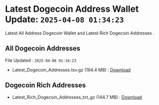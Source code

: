 # Latest Dogecoin Address Wallet Update: `2025-04-08 01:34:23`

Latest All Address Dogecoin Wallet and Latest Rich Dogecoin Addresses .

## All Dogecoin Addresses

File Updated : `2025-04-08 01:34:23`

- Latest_Dogecoin_Addresses.tsv.gz (194.4 MB) : [Download](https://github.com/Pymmdrza/Rich-Address-Wallet/releases/tag/Dogecoin)

## Dogecoin Rich Addresses

- Latest_Rich_Dogecoin_Addresses_txt_gz (144.7 MB) : [Download](https://github.com/Pymmdrza/Rich-Address-Wallet/releases/tag/Dogecoin)
